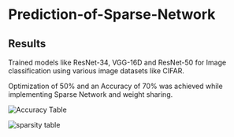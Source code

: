 # Prediction-of-Sparse-Network

## Results

Trained models like ResNet-34, VGG-16D and ResNet-50 for Image classification using various image datasets like CIFAR.

Optimization of 50% and an Accuracy of 70% was achieved while implementing Sparse Network and weight sharing.

![Accuracy Table](https://github.com/user-attachments/assets/755a9b9e-d852-4b87-96b5-64b0e13f2501)

![sparsity table](https://github.com/user-attachments/assets/d33b1522-8d84-4274-886c-75ff0aa03c4f)
